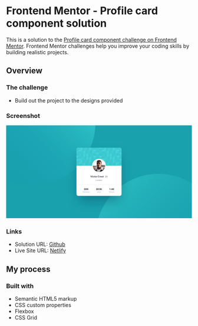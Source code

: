 # Frontend Mentor - Profile card component solution

This is a solution to the [Profile card component challenge on Frontend Mentor](https://www.frontendmentor.io/challenges/profile-card-component-cfArpWshJ). Frontend Mentor challenges help you improve your coding skills by building realistic projects.

## Overview

### The challenge

-   Build out the project to the designs provided

### Screenshot

![](./design/desktop-design.jpg)

### Links

-   Solution URL: [Github](https://github.com/adram3l3ch/profile-card-component)
-   Live Site URL: [Netlify](https://adramelech-profile-card-component.netlify.app)

## My process

### Built with

-   Semantic HTML5 markup
-   CSS custom properties
-   Flexbox
-   CSS Grid
